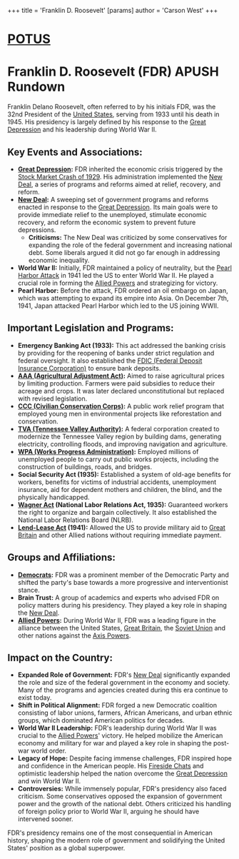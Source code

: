 +++
 title = 'Franklin D. Roosevelt'
[params]
	author = 'Carson West'
+++
# [POTUS](./../potus/)
# Franklin D. Roosevelt (FDR) APUSH Rundown

Franklin Delano Roosevelt, often referred to by his initials FDR, was the 32nd President of the [United States](./../united-states/), serving from 1933 until his death in 1945. His presidency is largely defined by his response to the [Great Depression](./../great-depression/) and his leadership during World War II.

## Key Events and Associations:

*   **[Great Depression](./../great-depression/):** FDR inherited the economic crisis triggered by the [Stock Market Crash of 1929](./../stock-market-crash-of-1929/). His administration implemented the [New Deal](./../new-deal/), a series of programs and reforms aimed at relief, recovery, and reform.
*   **[New Deal](./../new-deal/):** A sweeping set of government programs and reforms enacted in response to the [Great Depression](./../great-depression/). Its main goals were to provide immediate relief to the unemployed, stimulate economic recovery, and reform the economic system to prevent future depressions.
    *   **Criticisms:** The New Deal was criticized by some conservatives for expanding the role of the federal government and increasing national debt. Some liberals argued it did not go far enough in addressing economic inequality.
*   **World War II:** Initially, FDR maintained a policy of neutrality, but the [Pearl Harbor Attack](./../pearl-harbor-attack/) in 1941 led the US to enter World War II. He played a crucial role in forming the [Allied Powers](./../allied-powers/) and strategizing for victory.
*   **Pearl Harbor:** Before the attack, FDR ordered an oil embargo on Japan, which was attempting to expand its empire into Asia. On December 7th, 1941, Japan attacked Pearl Harbor which led to the US joining WWII.

## Important Legislation and Programs:

*   **Emergency Banking Act (1933):** This act addressed the banking crisis by providing for the reopening of banks under strict regulation and federal oversight. It also established the [FDIC (Federal Deposit Insurance Corporation)](./../fdic-(federal-deposit-insurance-corporation)/) to ensure bank deposits.
*   **[AAA (Agricultural Adjustment Act)](./../aaa-(agricultural-adjustment-act)/):** Aimed to raise agricultural prices by limiting production. Farmers were paid subsidies to reduce their acreage and crops. It was later declared unconstitutional but replaced with revised legislation.
*   **[CCC (Civilian Conservation Corps)](./../ccc-(civilian-conservation-corps)/):** A public work relief program that employed young men in environmental projects like reforestation and conservation.
*   **[TVA (Tennessee Valley Authority)](./../tva-(tennessee-valley-authority)/):** A federal corporation created to modernize the Tennessee Valley region by building dams, generating electricity, controlling floods, and improving navigation and agriculture.
*   **[WPA (Works Progress Administration)](./../wpa-(works-progress-administration)/):** Employed millions of unemployed people to carry out public works projects, including the construction of buildings, roads, and bridges.
*   **Social Security Act (1935):** Established a system of old-age benefits for workers, benefits for victims of industrial accidents, unemployment insurance, aid for dependent mothers and children, the blind, and the physically handicapped.
*   **[Wagner Act](./../wagner-act/) (National Labor Relations Act, 1935):** Guaranteed workers the right to organize and bargain collectively. It also established the National Labor Relations Board (NLRB).
*   **[Lend-Lease Act](./../lend-lease-act/) (1941):** Allowed the US to provide military aid to [Great Britain](./../great-britain/) and other Allied nations without requiring immediate payment.

## Groups and Affiliations:

*   **[Democrats](./../democrats/):** FDR was a prominent member of the Democratic Party and shifted the party's base towards a more progressive and interventionist stance.
*   **Brain Trust:** A group of academics and experts who advised FDR on policy matters during his presidency. They played a key role in shaping the [New Deal](./../new-deal/).
*   **[Allied Powers](./../allied-powers/):** During World War II, FDR was a leading figure in the alliance between the United States, [Great Britain](./../great-britain/), the [Soviet Union](./../soviet-union/) and other nations against the [Axis Powers](./../axis-powers/).

## Impact on the Country:

*   **Expanded Role of Government:** FDR's [New Deal](./../new-deal/) significantly expanded the role and size of the federal government in the economy and society. Many of the programs and agencies created during this era continue to exist today.
*   **Shift in Political Alignment:** FDR forged a new Democratic coalition consisting of labor unions, farmers, African Americans, and urban ethnic groups, which dominated American politics for decades.
*   **World War II Leadership:** FDR's leadership during World War II was crucial to the [Allied Powers](./../allied-powers/)' victory. He helped mobilize the American economy and military for war and played a key role in shaping the post-war world order.
*   **Legacy of Hope:** Despite facing immense challenges, FDR inspired hope and confidence in the American people. His [Fireside Chats](./../fireside-chats/) and optimistic leadership helped the nation overcome the [Great Depression](./../great-depression/) and win World War II.
*   **Controversies:** While immensely popular, FDR's presidency also faced criticism. Some conservatives opposed the expansion of government power and the growth of the national debt. Others criticized his handling of foreign policy prior to World War II, arguing he should have intervened sooner.

FDR's presidency remains one of the most consequential in American history, shaping the modern role of government and solidifying the United States' position as a global superpower.
